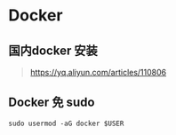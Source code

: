 # Docker

## 国内docker 安装

> https://yq.aliyun.com/articles/110806

## Docker 免 sudo

```
sudo usermod -aG docker $USER
```